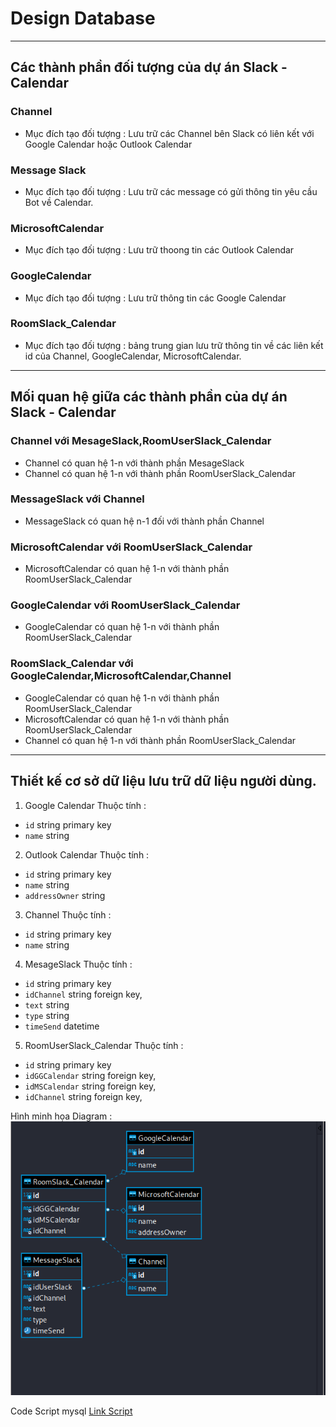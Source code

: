 # Design Database
***

## Các thành phần đối tượng của dự án Slack - Calendar

### Channel
- Mục đích tạo đối tượng : Lưu trữ các Channel bên Slack có liên kết với Google Calendar hoặc Outlook Calendar

### Message Slack
- Mục đích tạo đối tượng : Lưu trữ các message có gửi thông tin yêu cầu Bot về Calendar.

### MicrosoftCalendar
- Mục đích tạo đối tượng : Lưu trữ thoong tin các Outlook Calendar

### GoogleCalendar
- Mục đích tạo đối tượng : Lưu trữ thông tin các Google Calendar

### RoomSlack_Calendar
- Mục đích tạo đối tượng : bảng trung gian lưu trữ thông tin về các liên kết id của Channel, GoogleCalendar, MicrosoftCalendar.

***
## Mối quan hệ giữa các thành phần của dự án Slack - Calendar

### Channel với MesageSlack,RoomUserSlack_Calendar
- Channel có quan hệ 1-n với thành phần MesageSlack
- Channel có quan hệ 1-n với thành phần RoomUserSlack_Calendar

### MessageSlack với Channel
- MessageSlack có quan hệ n-1 đối với thành phần Channel

### MicrosoftCalendar với RoomUserSlack_Calendar
- MicrosoftCalendar có quan hệ 1-n với thành phần RoomUserSlack_Calendar

### GoogleCalendar với RoomUserSlack_Calendar
- GoogleCalendar có quan hệ 1-n với thành phần RoomUserSlack_Calendar

### RoomSlack_Calendar với GoogleCalendar,MicrosoftCalendar,Channel
- GoogleCalendar có quan hệ 1-n với thành phần RoomUserSlack_Calendar
- MicrosoftCalendar có quan hệ 1-n với thành phần RoomUserSlack_Calendar
- Channel có quan hệ 1-n với thành phần RoomUserSlack_Calendar

***
## Thiết kế cơ sở dữ liệu lưu trữ dữ liệu người dùng.

1. Google Calendar
Thuộc tính : 
- `id` string primary key
- `name` string

2. Outlook Calendar
Thuộc tính : 
- `id` string primary key
- `name` string
- `addressOwner` string

3. Channel
Thuộc tính : 
- `id` string primary key
- `name` string

4. MesageSlack
Thuộc tính : 
- `id` string primary key
- `idChannel` string foreign key,
- `text` string
- `type` string
- `timeSend` datetime

5. RoomUserSlack_Calendar
Thuộc tính : 
- `id` string primary key
- `idGGCalendar` string foreign key,
- `idMSCalendar` string foreign key,
- `idChannel` string foreign key,

Hình minh họa Diagram :
![Diagram](./image/imageDiagram.png)

Code Script mysql
[Link Script](ScriptCreateDB.sql)